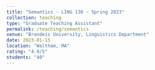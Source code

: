 ```yaml
---
title: "Semantics - LING 130 - Spring 2023"
collection: teaching
type: "Graduate Teaching Assistant"
permalink: /teaching/semantics
venue: "Brandeis University, Linguistics Department"
date: 2023-01-15
location: "Waltham, MA"
rating: "4.9/5"
students: "40"
---
```

